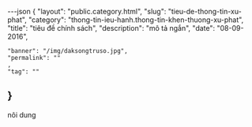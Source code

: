 ---json
{
    "layout": "public.category.html",
    "slug": "tieu-de-thong-tin-xu-phat",
    "category": "thong-tin-ieu-hanh.thong-tin-khen-thuong-xu-phat",
    "title": "tiêu đề chính sách",
    "description": "mô tả ngắn",
    "date": "08-09-2016",
    
    "banner": "/img/daksongtruso.jpg",
    "permalink": ""
    ,
    "tag": ""
}
---
nôi dung